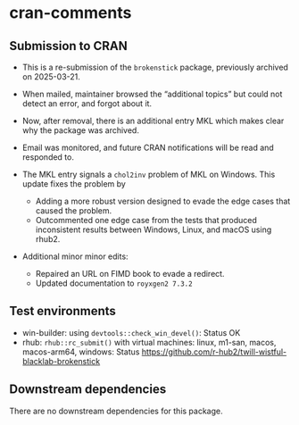 cran-comments
================

## Submission to CRAN

- This is a re-submission of the `brokenstick` package, previously
  archived on 2025-03-21.

- When mailed, maintainer browsed the “additional topics” but could not
  detect an error, and forgot about it.

- Now, after removal, there is an additional entry MKL which makes clear
  why the package was archived.

- Email was monitored, and future CRAN notifications will be read and
  responded to.

- The MKL entry signals a `chol2inv` problem of MKL on Windows. This
  update fixes the problem by

  - Adding a more robust version designed to evade the edge cases that
    caused the problem.
  - Outcommented one edge case from the tests that produced inconsistent
    results between Windows, Linux, and macOS using rhub2.

- Additional minor minor edits:

  - Repaired an URL on FIMD book to evade a redirect.
  - Updated documentation to `royxgen2 7.3.2`

## Test environments

- win-builder: using `devtools::check_win_devel()`: Status OK
- rhub: `rhub::rc_submit()` with virtual machines: linux, m1-san, macos,
  macos-arm64, windows: Status
  <https://github.com/r-hub2/twill-wistful-blacklab-brokenstick>

## Downstream dependencies

There are no downstream dependencies for this package.

